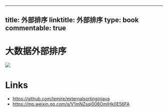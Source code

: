 
---
title: 外部排序
linktitle: 外部排序
type: book
commentable: true
---

# 大数据外部排序

![](https://i.postimg.cc/fyZnHNnD/image.png)

# Links

- https://github.com/lemire/externalsortinginjava
- https://mp.weixin.qq.com/s/V1mNZsqi008OmIHk0E56FA

    